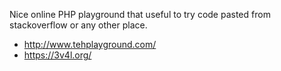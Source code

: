 Nice online PHP playground that useful to try code pasted from stackoverflow or any other place.
- http://www.tehplayground.com/
- https://3v4l.org/
